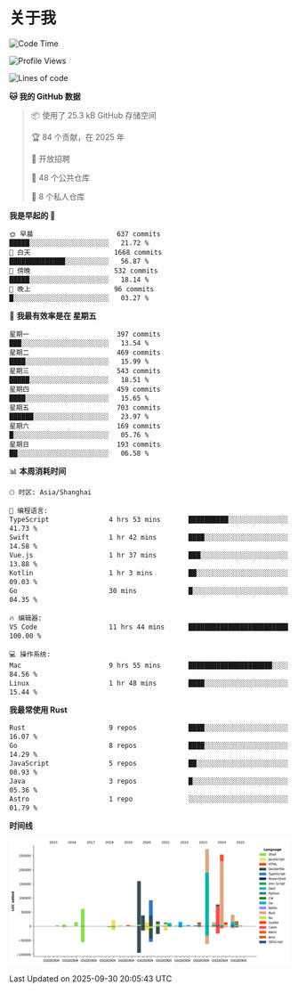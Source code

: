 # 关于我

<!--START_SECTION:waka-->
![Code Time](http://img.shields.io/badge/Code%20Time-4%2C135%20hrs%2035%20mins-blue)

![Profile Views](http://img.shields.io/badge/%E4%B8%AA%E4%BA%BA%E8%B5%84%E6%96%99%E8%A7%82%E7%9C%8B%E6%AC%A1%E6%95%B0-0-blue)

![Lines of code](https://img.shields.io/badge/%E4%BB%8E%E3%80%8CHello%20World%E3%80%8D%E8%B5%B7%E6%88%91%E5%B7%B2%E7%BB%8F%E5%86%99%E4%BA%86-1.2%20million%20%E8%A1%8C%E4%BB%A3%E7%A0%81-blue)

**🐱 我的 GitHub 数据** 

> 📦  使用了 25.3 kB GitHub 存储空间 
 > 
> 🏆 84 个贡献，在 2025 年
 > 
> 💼 开放招聘
 > 
> 📜 48 个公共仓库 
 > 
> 🔑 8 个私人仓库 
 > 
**我是早起的 🐤** 

```text
🌞 早晨                     637 commits         █████░░░░░░░░░░░░░░░░░░░░   21.72 % 
🌆 白天                     1668 commits        ██████████████░░░░░░░░░░░   56.87 % 
🌃 傍晚                     532 commits         █████░░░░░░░░░░░░░░░░░░░░   18.14 % 
🌙 晚上                     96 commits          █░░░░░░░░░░░░░░░░░░░░░░░░   03.27 % 
```
📅 **我最有效率是在 星期五** 

```text
星期一                      397 commits         ███░░░░░░░░░░░░░░░░░░░░░░   13.54 % 
星期二                      469 commits         ████░░░░░░░░░░░░░░░░░░░░░   15.99 % 
星期三                      543 commits         █████░░░░░░░░░░░░░░░░░░░░   18.51 % 
星期四                      459 commits         ████░░░░░░░░░░░░░░░░░░░░░   15.65 % 
星期五                      703 commits         ██████░░░░░░░░░░░░░░░░░░░   23.97 % 
星期六                      169 commits         █░░░░░░░░░░░░░░░░░░░░░░░░   05.76 % 
星期日                      193 commits         ██░░░░░░░░░░░░░░░░░░░░░░░   06.58 % 
```


📊 **本周消耗时间** 

```text
🕑︎ 时区: Asia/Shanghai

💬 编程语言: 
TypeScript               4 hrs 53 mins       ██████████░░░░░░░░░░░░░░░   41.73 % 
Swift                    1 hr 42 mins        ████░░░░░░░░░░░░░░░░░░░░░   14.58 % 
Vue.js                   1 hr 37 mins        ███░░░░░░░░░░░░░░░░░░░░░░   13.88 % 
Kotlin                   1 hr 3 mins         ██░░░░░░░░░░░░░░░░░░░░░░░   09.03 % 
Go                       30 mins             █░░░░░░░░░░░░░░░░░░░░░░░░   04.35 % 

🔥 编辑器: 
VS Code                  11 hrs 44 mins      █████████████████████████   100.00 % 

💻 操作系统: 
Mac                      9 hrs 55 mins       █████████████████████░░░░   84.56 % 
Linux                    1 hr 48 mins        ████░░░░░░░░░░░░░░░░░░░░░   15.44 % 
```

**我最常使用 Rust** 

```text
Rust                     9 repos             ████░░░░░░░░░░░░░░░░░░░░░   16.07 % 
Go                       8 repos             ████░░░░░░░░░░░░░░░░░░░░░   14.29 % 
JavaScript               5 repos             ██░░░░░░░░░░░░░░░░░░░░░░░   08.93 % 
Java                     3 repos             █░░░░░░░░░░░░░░░░░░░░░░░░   05.36 % 
Astro                    1 repo              ░░░░░░░░░░░░░░░░░░░░░░░░░   01.79 % 
```



**时间线**

![Lines of Code chart](https://raw.githubusercontent.com/catusax/catusax/master/assets/bar_graph.png)


 Last Updated on 2025-09-30 20:05:43 UTC
<!--END_SECTION:waka-->
